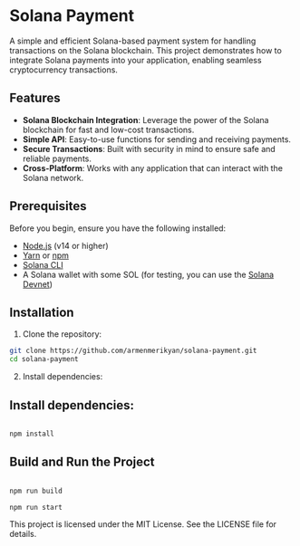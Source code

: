# Solana Payment

A simple and efficient Solana-based payment system for handling transactions on the Solana blockchain. This project demonstrates how to integrate Solana payments into your application, enabling seamless cryptocurrency transactions.

## Features

- **Solana Blockchain Integration**: Leverage the power of the Solana blockchain for fast and low-cost transactions.
- **Simple API**: Easy-to-use functions for sending and receiving payments.
- **Secure Transactions**: Built with security in mind to ensure safe and reliable payments.
- **Cross-Platform**: Works with any application that can interact with the Solana network.

## Prerequisites

Before you begin, ensure you have the following installed:

- [Node.js](https://nodejs.org/) (v14 or higher)
- [Yarn](https://yarnpkg.com/) or [npm](https://www.npmjs.com/)
- [Solana CLI](https://docs.solana.com/cli/install-solana-cli-tools)
- A Solana wallet with some SOL (for testing, you can use the [Solana Devnet](https://docs.solana.com/clusters#devnet))

## Installation

1. Clone the repository:

```bash
git clone https://github.com/armenmerikyan/solana-payment.git
cd solana-payment
```

2. Install dependencies:

## Install dependencies:

```bash

npm install

```

##  Build and Run the Project
   
```bash 

npm run build

npm run start

```

This project is licensed under the MIT License. See the LICENSE file for details. 
